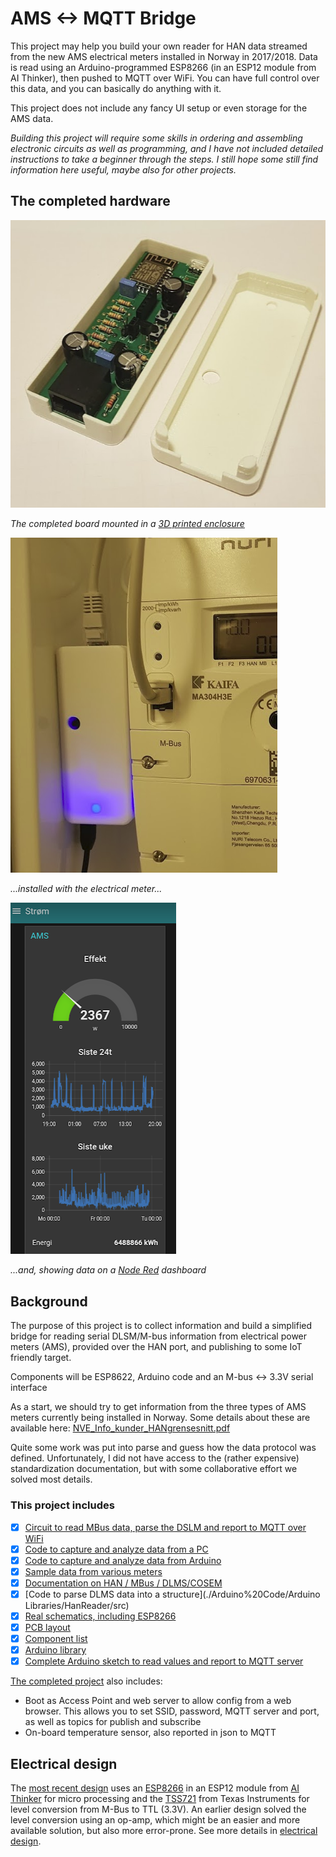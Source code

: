 # AMS <-> MQTT Bridge
 This project may help you build your own reader for HAN data streamed from the new AMS electrical meters installed in Norway in 2017/2018. Data is read using an Arduino-programmed ESP8266 (in an ESP12 module from AI Thinker), then pushed to MQTT over WiFi. You can have full control over this data, and you can basically do anything with it. 

 This project does not include any fancy UI setup or even storage for the AMS data.

 *Building this project will require some skills in ordering and assembling  electronic circuits as well as programming, and I have not included detailed instructions to take a beginner through the steps. I still hope some still find information here useful, maybe also for other projects.*

## The completed hardware
![The HAN Reader Hardware](./Images/HanReaderInEnclosure.PNG)

*The completed board mounted in a [3D printed enclosure](/Electrical/HAN_ESP_TSS721/enclosure)*

![The HAN Reader Installed](./Images/HanReaderConnected.PNG)

*...installed with the electrical meter...*

![Data from MQTT displayed on a Node Red Dashboard](./Images/NodeRedScreen.PNG)

*...and, showing data on a [Node Red](https://nodered.org/) dashboard*


## Background
The purpose of this project is to collect information and build a simplified bridge for reading serial DLSM/M-bus information from electrical power meters (AMS), provided over the HAN port, and publishing to some IoT friendly target.

Components will be ESP8622, Arduino code and an M-bus <-> 3.3V serial interface

As a start, we should try to get information from the three types of AMS meters currently being installed in Norway. Some details about these are available here: [NVE_Info_kunder_HANgrensesnitt.pdf](./Debugging/Documentation/NVE_Info_kunder_HANgrensesnitt.pdf)

Quite some work was put into parse and guess how the data protocol was defined. Unfortunately, I did not have access to the (rather expensive) standardization documentation, but with some collaborative effort we solved most details.

### This project includes

- [X] [Circuit to read MBus data, parse the DSLM and report to MQTT over WiFi](./PCB/KiCAD/HAN_ESP_TSS721)
- [X] [Code to capture and analyze data from a PC](./Debugging/Code/HanDebugger)
- [X] [Code to capture and analyze data from Arduino](./Debugging/Code/ESPDebugger)
- [X] [Sample data from various meters](./Debugging/Samples)
- [X] [Documentation on HAN / MBus / DLMS/COSEM](./Debugging/Documentation)
- [X] [Code to parse DLMS data into a structure](./Arduino%20Code/Arduino Libraries/HanReader/src)
- [X] [Real schematics, including ESP8266](./PCB/KiCAD/HAN_ESP_TSS721#schematics)
- [X] [PCB layout](./PCB/KiCAD/HAN_ESP_TSS721#pcb)
- [X] [Component list](./PCB/KiCAD/HAN_ESP_TSS721#componenet-list)
- [X] [Arduino library](./Arduino%20Code)
- [X] [Complete Arduino sketch to read values and report to MQTT server](./Arduino%20Code/AmsToMqttBridge)

[The completed project](./Arduino%20Code/AmsToMqttBridge) also includes:

- Boot as Access Point and web server to allow config from a web browser. This allows you to set SSID, password, MQTT server and port, as well as topics for publish and subscribe
- On-board temperature sensor, also reported in json to MQTT

## Electrical design

The [most recent design](/PCB/KiCAD/HAN_ESP_TSS721) uses an [ESP8266](http://esp8266.net/) in an ESP12 module from [AI Thinker](https://www.ai-thinker.com) for micro processing and the [TSS721](http://www.ti.com/product/TSS721A) from Texas Instruments for level conversion from M-Bus to TTL (3.3V). An earlier design solved the level conversion using an op-amp, which might be an easier and more available solution, but also more error-prone. See more details in [electrical design](./Electrical).
